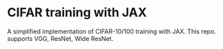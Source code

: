 # CIFAR training with JAX
A simplified implementation of CIFAR-10/100 training with JAX.
This repo. supports VGG, ResNet, Wide ResNet.
